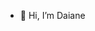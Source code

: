 - 👋 Hi, I’m Daiane

<!---
DaianeSSFeliciano/DaianeSSFeliciano is a ✨ special ✨ repository because its `README.md` (this file) appears on your GitHub profile.
You can click the Preview link to take a look at your changes.
--->
